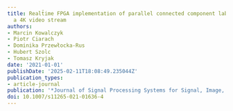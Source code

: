 ```yaml
---
title: Realt̄ime FPGA implementation of parallel connected component labelling for
  a 4K video stream
authors:
- Marcin Kowalczyk
- Piotr Ciarach
- Dominika Przewłocka-Rus
- Hubert Szolc
- Tomasz Kryjak
date: '2021-01-01'
publishDate: '2025-02-11T18:08:49.235044Z'
publication_types:
- article-journal
publication: '*Journal of Signal Processing Systems for Signal, Image, and Video Technology*'
doi: 10.1007/s11265-021-01636-4
---
```

